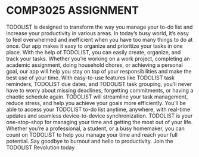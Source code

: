 # COMP3025 ASSIGNMENT 
 

TODOLIST is designed to transform the way you manage your to-do list and increase 
your productivity in various areas. In today’s busy world, it’s easy to feel overwhelmed 
and inefficient when you have too many things to do at once. Our app makes it easy to 
organize and prioritize your tasks in one place. With the help of TODOLIST, you can 
easily create, organize, and track your tasks. Whether you’re working on a work project,
completing an academic assignment, doing household chores, or achieving a personal 
goal, our app will help you stay on top of your responsibilities and make the best use of 
your time. With easy-to-use features like TODOLIST task reminders, TODOLIST due 
dates, and TODOLIST task grouping, you’ll never have to worry about missing 
deadlines, forgetting commitments, or having a chaotic schedule again. TODOLIST will 
streamline your task management, reduce stress, and help you achieve your goals 
more efficiently. You’ll be able to access your TODOLIST to-do list anytime, anywhere, 
with real-time updates and seamless device-to-device synchronization. TODOLIST is 
your one-stop-shop for managing your time and getting the most out of your life. 
Whether you’re a professional, a student, or a busy homemaker, you can count on 
TODOLIST to help you manage your time and reach your full potential. Say goodbye to 
burnout and hello to productivity. Join the TODOLIST Revolution today
